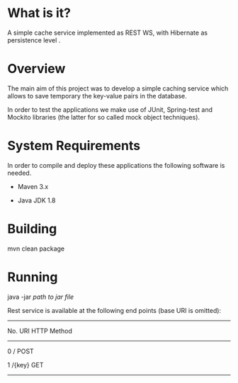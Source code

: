 
What is it? 
============

A simple cache service implemented as REST WS, with Hibernate as persistence level .


Overview
===========
The main aim of this project was to develop a simple caching service which allows to save temporary the key-value pairs in the database.

In order to test the applications we make use of  JUnit, Spring-test and Mockito libraries (the latter for so called mock object techniques). 


System Requirements 
=====================
In order to  compile and deploy these applications the following software is needed.

* Maven 3.x

* Java JDK 1.8


Building
===========
mvn clean package

Running
===========
java -jar <i>path to jar file</i>


Rest service is available at the following end points (base URI is omitted):
______________________________________________________________
No.				URI						HTTP Method	
______________________________________________________________
0				/						    POST		

1				/{key}					GET			
______________________________________________________________


